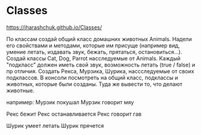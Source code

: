# Classes

https://jharashchuk.github.io/Classes/

По классам создай общий класс домашних животных Animals. Надели его свойствами и методами, которые им присуще (например вид, умение летать, издавать звук, бежать, прятаться, остановиться...).
Создай классы Cat, Dog, Parrot насследуемые от Animals.
Каждый "подкласс" должен иметь свой звук, возможность летать (true / false) и пр отличия.
Создать Рекса, Мурзика, Шурика, нассследуемые от своих подклассов.
В консоли посмотреть на общий класс, подклассы и животных, которые были созданы. Туда же вывести то, что делают животные.

например:
Мурзик покушал
Мурзик говорит мяу

Рекс бежит
Рекс останавливается
Рекс говорит гав

Шурик умеет летать
Шурик прячется
